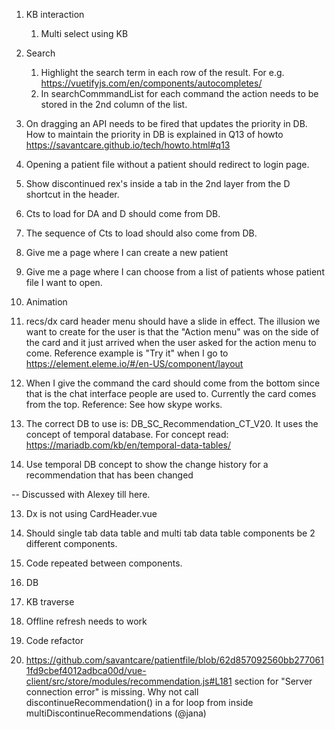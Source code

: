 1. KB interaction
   1. Multi select using KB

2. Search 
   1. Highlight the search term in each row of the result. For e.g. https://vuetifyjs.com/en/components/autocompletes/
   2. In searchCommmandList for each command the action needs to be stored in the 2nd column of the list.

3. On dragging an API needs to be fired that updates the priority in DB. How to maintain the priority in DB is explained in Q13 of howto https://savantcare.github.io/tech/howto.html#q13

4. Opening a patient file without a patient should redirect to login page.

5. Show discontinued rex's inside a tab in the 2nd layer from the D shortcut in the header.

6. Cts to load for DA and D should come from DB.

7. The sequence of Cts to load should also come from DB. 

8. Give me a page where I can create a new patient 

9. Give me a page where I can choose from a list of patients whose patient file I want to open.

10. Animation
   1. recs/dx card header menu should have a slide in effect. The illusion we want to create for the user is that the "Action menu" was on the side of the card and it just arrived when the user asked for the action menu to come. Reference example is "Try it" when I go to https://element.eleme.io/#/en-US/component/layout
   2. When I give the command the card should come from the bottom since that is the chat interface people are used to. Currently the card comes from the top. Reference: See how skype works.

11. The correct DB to use is: DB_SC_Recommendation_CT_V20. It uses the concept of temporal database. For concept read: https://mariadb.com/kb/en/temporal-data-tables/

12. Use temporal DB concept to show the change history for a recommendation that has been changed 

-- Discussed with Alexey till here.

13. Dx is not using CardHeader.vue

14. Should single tab data table and multi tab data table components be 2 different components.

15. Code repeated between components.
   1. DB  
   2. KB traverse

16. Offline refresh needs to work

17. Code refactor

   1. https://github.com/savantcare/patientfile/blob/62d857092560bb2770611fd9cbef4012adbca00d/vue-client/src/store/modules/recommendation.js#L181 section for "Server connection error" is missing. Why not call discontinueRecommendation() in a for loop from inside multiDiscontinueRecommendations (@jana)
